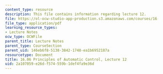 ```yaml
---
content_type: resource
description: This file contains information regarding lecture 12.
file: https://ol-ocw-studio-app-production.s3.amazonaws.com/courses/16-06-principles-of-automatic-control-fall-2012/2a107059e26df574559b1def4fa9e36d_MIT16_06F12_Lecture_12.pdf
file_type: application/pdf
learning_resource_types:
- Lecture Notes
ocw_type: OCWFile
parent_title: Lecture Notes
parent_type: CourseSection
parent_uid: 146eb6f8-5138-3842-1748-ea1b6952187a
resourcetype: Document
title: 16.06 Principles of Automatic Control, Lecture 12
uid: 2a107059-e26d-f574-559b-1def4fa9e36d
---
```

